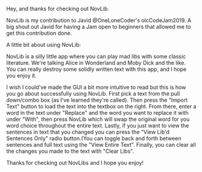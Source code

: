 Hey, and thanks for checking out NovLib.

NovLib is my contribution to Javid @OneLoneCoder's olcCodeJam2019. A big shout out Javid for having a Jam open to beginners that allowed me to get this contribution done.

A little bit about using NovLib:

NovLib is a silly little app where you can play mad libs with some classic literature. We're talking Alice in Wonderland and Moby Dick and the like. You can really destroy some solidly written text with this app, and I hope you enjoy it. 

I wish I could've made the GUI a bit more intuitive to read but this is how you go about successfully using NovLib. First pick a text from the pull down/combo box (as I've learned they're called). Then press the "Import Text" button to load the text into the textbox on the right. From there, enter a word in the text under "Replace" and the word you want to replace it with under "With", then press NovLib which will swap the original word for you word choice throughout the entire text. Lastly, if you just want to view the sentences in text that you changed you can press the "View Lib'd Sentences Only" radio button.(You can toggle back and forth between sentences and full text using the "View Entire Text". Finally, you can clear all the changes you made to the text with "Clear Libs". 

Thanks for checking out NovLibs and I hope you enjoy!
